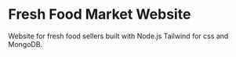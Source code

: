 # Fresh Food Market Website
Website for fresh food sellers built with Node.js Tailwind for css and MongoDB. 

